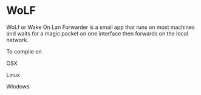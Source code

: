 WoLF
====
WoLf or Wake On Lan Forwarder is a small app that runs on most machines and waits for a 
magic packet on one interface then forwards on the local network.

To compile on

OSX 

Linux

Windows


